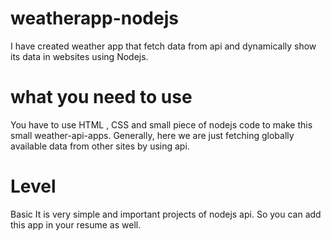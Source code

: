 # weatherapp-nodejs
I have created weather app that fetch data from api and dynamically show its data in websites using Nodejs.

# what you need to use
You have to use HTML , CSS and small piece of nodejs code to make this small weather-api-apps.
Generally, here we are just fetching globally available data from other sites by using api.

# Level
Basic
It is very simple and important projects of nodejs api.
So you can add this app in your resume as well.
